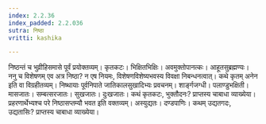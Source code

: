 ```yaml
---
index: 2.2.36
index_padded: 2.2.036
sutra: निष्ठा
vritti: kashika

---
```

निष्ठन्तं च भुव्रीहिसमासे पूर्वं प्रयोक्तव्यम्। कृतकटः। भिक्षितभिक्षिः। अवमुक्तोपानत्कः। आहूतसुब्रह्मण्यः। ननु च विशेषणम् एव अत्र निष्ठा? न एष नियमः, विशेषणविशेष्यभवस्य विवक्षा निबन्धनत्वात्। कथे कृतम् अनेन इति वा विग्रहीतव्यम्। निष्थायाः पूर्वनिपाते जातिकालसुखादिभ्यः प्रवचनम्। शार्ङ्गजग्धी। पलाण्डुभक्षिती। मासजातः। सम्बत्सरजातः। सुखजातः। दुःखजातः। कथं कृतकटः, भुक्तौदनः? प्राप्तस्य चाबाधा व्याख्येया। प्रहरणार्थेभ्यश्च परे निष्ठासप्तम्यौ भवत इति वक्तव्यम्। अस्युद्यतः। दण्डपाणिः। कथम् उद्यतगदः, उद्यतासिः? प्राप्तस्य चाबाधा व्याख्येया।